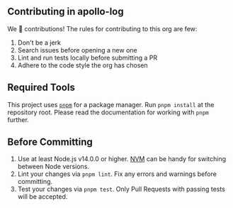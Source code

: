 ## Contributing in apollo-log

We 💛 contributions! The rules for contributing to this org are few:

1. Don't be a jerk
1. Search issues before opening a new one
1. Lint and run tests locally before submitting a PR
1. Adhere to the code style the org has chosen

## Required Tools

This project uses [`pnpm`](https://pnpm.js.org/) for a package manager. Run `pnpm install` at the repository root. Please read the documentation for working with `pnpm` further.

## Before Committing

1. Use at least Node.js v14.0.0 or higher. [NVM](https://github.com/creationix/nvm) can be handy for switching between Node versions.
1. Lint your changes via `pnpm lint`. Fix any errors and warnings before committing.
1. Test your changes via `pnpm test`. Only Pull Requests with passing tests will be accepted.
